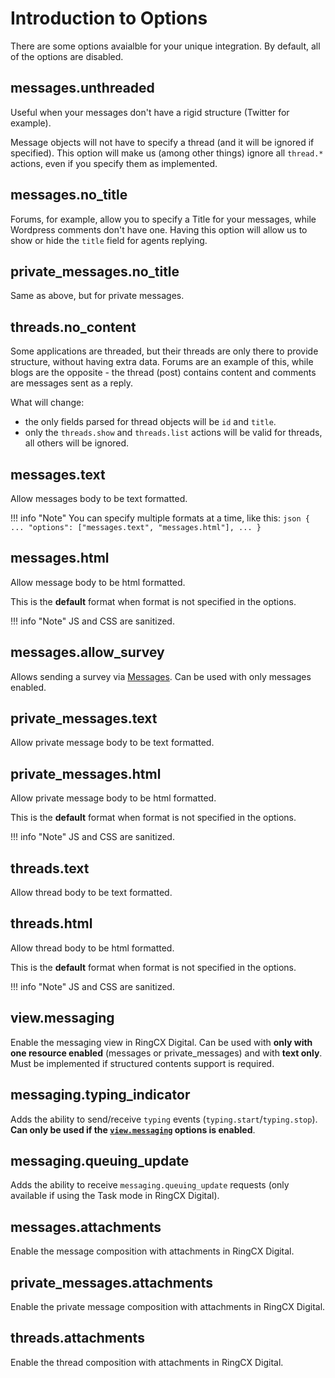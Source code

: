 # Introduction to Options

There are some options avaialble for your unique integration. By default, all of the options are disabled.

## messages.unthreaded

Useful when your messages don't have a rigid structure (Twitter for example).

Message objects will not have to specify a thread (and it will be ignored if specified). This option will make us (among other things) ignore all `thread.*` actions, even if you specify them as implemented.

## messages.no_title

Forums, for example, allow you to specify a Title for your messages, while Wordpress comments don't have one. Having this option will allow us to show or hide the `title` field for agents replying.

## private_messages.no_title

Same as above, but for private messages.

## threads.no_content

Some applications are threaded, but their threads are only there to provide structure, without having extra data. Forums are an example of this, while blogs are the opposite - the thread (post) contains content and comments are messages sent as a reply.

What will change:

* the only fields parsed for thread objects will be `id` and `title`.
* only the `threads.show` and `threads.list` actions will be valid for threads, all others will be ignored.

## messages.text

Allow messages body to be text formatted.

!!! info "Note"
    You can specify multiple formats at a time, like this:
    ```json
    {
        ...
        "options": ["messages.text", "messages.html"],
        ...
    }
    ```

## messages.html

Allow message body to be html formatted.

This is the **default** format when format is not specified in the options.

!!! info "Note"
    JS and CSS are sanitized.

## messages.allow_survey

Allows sending a survey via [Messages](../objects/#messages). Can be used with only messages enabled.

## private_messages.text

Allow private message body to be text formatted.

## private_messages.html

Allow private message body to be html formatted.

This is the **default** format when format is not specified in the options.

!!! info "Note"
    JS and CSS are sanitized.

## threads.text

Allow thread body to be text formatted.

## threads.html

Allow thread body to be html formatted.

This is the **default** format when format is not specified in the options.

!!! info "Note"
    JS and CSS are sanitized.

## view.messaging

Enable the messaging view in RingCX Digital. Can be used with **only with one resource enabled** (messages or private_messages) and with **text only**. Must be implemented if structured contents support is required.

## messaging.typing_indicator

Adds the ability to send/receive `typing` events (`typing.start`/`typing.stop`). **Can only be used if the [`view.messaging`](#viewmessaging) options is enabled**.

## messaging.queuing_update

Adds the ability to receive `messaging.queuing_update` requests (only available if using the Task mode in RingCX Digital).


## messages.attachments

Enable the message composition with attachments in RingCX Digital.

## private_messages.attachments

Enable the private message composition with attachments in RingCX Digital.

## threads.attachments

Enable the thread composition with attachments in RingCX Digital.
